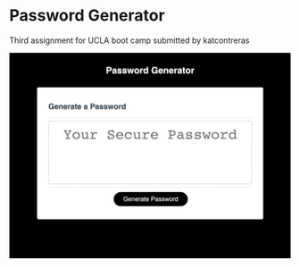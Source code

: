 # Password Generator
Third assignment for UCLA boot camp submitted by katcontreras


![images](/assets/images/screenshot.png)